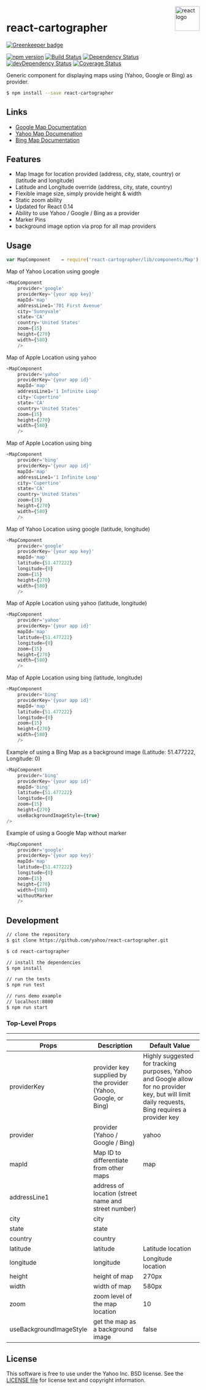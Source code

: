 <img src="https://avatars2.githubusercontent.com/u/6412038?v=3&s=200" alt="react logo" title="react" align="right" width="64" height="64" />

react-cartographer 
=========

[![Greenkeeper badge](https://badges.greenkeeper.io/yahoo/react-cartographer.svg)](https://greenkeeper.io/)

[![npm version](https://badge.fury.io/js/react-cartographer.svg)](http://badge.fury.io/js/react-cartographer)
[![Build Status](https://travis-ci.org/yahoo/react-cartographer.svg?branch=master)](https://travis-ci.org/yahoo/react-cartographer)
[![Dependency Status](https://david-dm.org/yahoo/react-cartographer.svg)](https://david-dm.org/yahoo/react-cartographer)
[![devDependency Status](https://david-dm.org/yahoo/react-cartographer/dev-status.svg)](https://david-dm.org/yahoo/react-cartographer#info=devDependencies)
[![Coverage Status](https://coveralls.io/repos/yahoo/react-cartographer/badge.svg)](https://coveralls.io/r/yahoo/react-cartographer)


Generic component for displaying maps using (Yahoo, Google or Bing) as provider.

```bash
$ npm install --save react-cartographer
```

## Links
* [Google Map Documentation](https://developers.google.com/maps/documentation/staticmaps/)
* [Yahoo Map Documenation](https://developer.yahoo.com/maps/)
* [Bing Map Documentation](https://msdn.microsoft.com/en-us/library/ff701724.aspx)

## Features
* Map Image for location provided (address, city, state, country) or (latitude and longitude)
* Latitude and Longitude override (address, city, state, country)
* Flexible image size, simply provide height & width
* Static zoom ability
* Updated for React 0.14
* Ability to use Yahoo / Google / Bing as a provider
* Marker Pins
* background image option via prop for all map providers

## Usage
```js
var MapComponent    = require('react-cartographer/lib/components/Map');
```

Map of Yahoo Location using google
```js
<MapComponent
    provider='google'
    providerKey='{your app key}'
    mapId='map'
    addressLine1='701 First Avenue'
    city='Sunnyvale'
    state='CA'
    country='United States'
    zoom={15}
    height={270}
    width={580}
    />
```
Map of Apple Location using yahoo
```js
<MapComponent
    provider='yahoo'
    providerKey='{your app id}'
    mapId='map'
    addressLine1='1 Infinite Loop'
    city='Cupertino'
    state='CA'
    country='United States'
    zoom={15}
    height={270}
    width={580}
    />
```
Map of Apple Location using bing
```js
<MapComponent
    provider='bing'
    providerKey='{your app id}'
    mapId='map'
    addressLine1='1 Infinite Loop'
    city='Cupertino'
    state='CA'
    country='United States'
    zoom={15}
    height={270}
    width={580}
    />
```
Map of Yahoo Location using google (latitude, longitude)
```js
<MapComponent
    provider='google'
    providerKey='{your app key}'
    mapId='map'
    latitude={51.477222}
    longitude={0}
    zoom={15}
    height={270}
    width={580}
    />
```
Map of Apple Location using yahoo (latitude, longitude)
```js
<MapComponent
    provider='yahoo'
    providerKey='{your app id}'
    mapId='map'
    latitude={51.477222}
    longitude={0}
    zoom={15}
    height={270}
    width={580}
    />
```
Map of Apple Location using bing (latitude, longitude)
```js
<MapComponent
    provider='bing'
    providerKey='{your app id}'
    mapId='map'
    latitude={51.477222}
    longitude={0}
    zoom={15}
    height={270}
    width={580}
    />
```
Example of using a Bing Map as a background image (Latitude: 51.477222, Longitude: 0)
```js
<MapComponent
    provider='bing'
    providerKey='{your app id}'
    mapId='bing'
    latitude={51.477222}
    longitude={0}
    zoom={15}
    height={270}
    useBackgroundImageStyle={true}
/>
```
Example of using a Google Map without marker
```js
<MapComponent
    provider='google'
    providerKey='{your app key}'
    mapId='map'
    latitude={51.477222}
    longitude={0}
    zoom={15}
    height={270}
    width={580}
    withoutMarker
    />
```


## Development
```sh
// clone the repository
$ git clone https://github.com/yahoo/react-cartographer.git

$ cd react-cartographer

// install the dependencies
$ npm install

// run the tests
$ npm run test

// runs demo example
// localhost:8080
$ npm run start
```

### Top-Level Props
---
| Props |  Description |  Default Value |
| --- | --- |--- |
| providerKey | provider key supplied by the provider (Yahoo, Google, or Bing) | Highly suggested for tracking purposes, Yahoo and Google allow for no provider key, but will limit daily requests, Bing requires a provider key  |
| provider | provider (Yahoo / Google / Bing) | yahoo |
| mapId | Map ID to differentiate from other maps | map |
| addressLine1 | address of location (street name and street number) |  |
| city | city |  |
| state | state |  |
| country | country |  |
| latitude | latitude | Latitude location |
| longitude | longitude | Longitude location |
| height | height of map |  270px |
| width | width of map | 580px |
| zoom | zoom level of the map location |  10 |
| useBackgroundImageStyle | get the map as a background image | false

## License

This software is free to use under the Yahoo Inc. BSD license.
See the [LICENSE file][] for license text and copyright information.

[LICENSE file]: https://github.com/yahoo/react-cartographer/blob/master/LICENSE.md